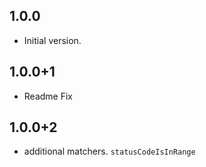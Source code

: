 ## 1.0.0

- Initial version.

## 1.0.0+1

- Readme Fix

## 1.0.0+2

- additional matchers. ``statusCodeIsInRange``